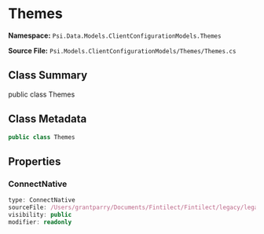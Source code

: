 # Themes

**Namespace:** `Psi.Data.Models.ClientConfigurationModels.Themes`

**Source File:** `Psi.Models.ClientConfigurationModels/Themes/Themes.cs`

## Class Summary

public class Themes

## Class Metadata

```typescript
public class Themes
```

## Properties

### ConnectNative

```typescript
type: ConnectNative
sourceFile: /Users/grantparry/Documents/Fintilect/Fintilect/legacy/legacy-apis/Psi.Models.ClientConfigurationModels/Themes/Themes.cs
visibility: public
modifier: readonly
```
